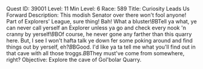Quest ID: 39001
Level: 11
Min Level: 6
Race: 589
Title: Curiosity Leads Us Forward
Description: This modish Senator over there won't fool anyone! Part of Explorers' League, sure thing! Bah! What a bluster!$B$BTell ya what, ye can never call yerself an Explorer unless ya go and check every nook 'n cranny by yerself!$B$BOf course, he never gone any farther than this quarry here. But, I see I won't hafta talk ye down fer some poking around and find things out by yerself, eh?$B$BGood. I'd like ya ta tell me what you'll find out in that cave with all those troggs.$B$BThey must've come from somewhere, right?
Objective: Explore the cave of Gol'bolar Quarry.
